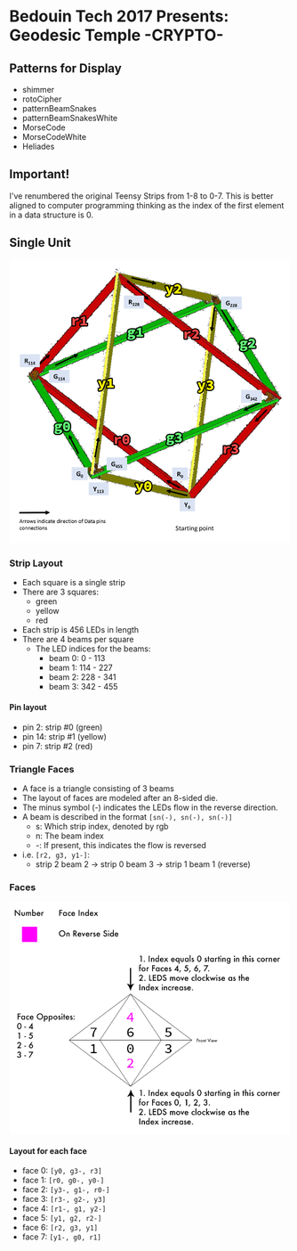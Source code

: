 # Bedouin Tech 2017 Presents: Geodesic Temple -CRYPTO-

## Patterns for Display

- shimmer
- rotoCipher
- patternBeamSnakes
- patternBeamSnakesWhite
- MorseCode
- MorseCodeWhite
- Heliades

## Important!

I've renumbered the original Teensy Strips from 1-8 to 0-7. This is better aligned to computer programming thinking as the index of the first element in a data structure is 0.

## Single Unit

![Single Unit](./assets/layoutWithBeamIndices.png)

### Strip Layout

- Each square is a single strip
- There are 3 squares:
  - green
  - yellow
  - red
- Each strip is 456 LEDs in length
- There are 4 beams per square
  - The LED indices for the beams:
    - beam 0: 0 - 113
    - beam 1: 114 - 227
    - beam 2: 228 - 341
    - beam 3: 342 - 455

#### Pin layout

- pin 2:  strip #0  (green)
- pin 14: strip #1 (yellow)
- pin 7:  strip #2 (red)

### Triangle Faces

- A face is a triangle consisting of 3 beams
- The layout of faces are modeled after an 8-sided die.
- The minus symbol (-) indicates the LEDs flow in the reverse direction.
- A beam is described in the format `[sn(-), sn(-), sn(-)]`
  - s: Which strip index, denoted by rgb
  - n: The beam index
  - -: If present, this indicates the flow is reversed
- i.e. `[r2, g3, y1-]`:
  - strip 2 beam 2 -> strip 0 beam 3 -> strip 1 beam 1 (reverse)

### Faces

![Face Map](./assets/faceMap.png)

#### Layout for each face

- face 0: `[y0, g3-, r3]`
- face 1: `[r0, g0-, y0-]`
- face 2: `[y3-, g1-, r0-]`
- face 3: `[r3-, g2-, y3]`
- face 4: `[r1-, g1, y2-]`
- face 5: `[y1, g2, r2-]`
- face 6: `[r2, g3, y1]`
- face 7: `[y1-, g0, r1]`
